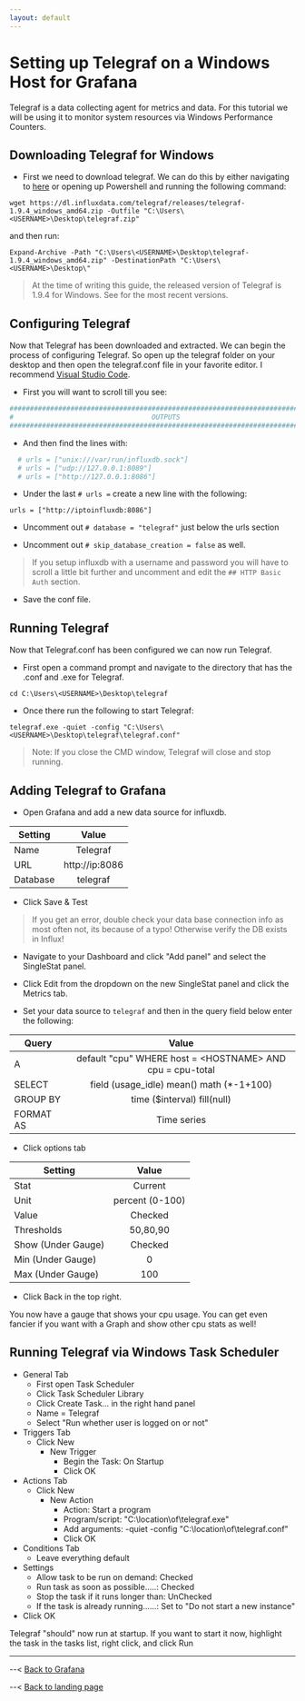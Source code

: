 ```yaml
---
layout: default
---
```


# Setting up Telegraf on a Windows Host for Grafana

Telegraf is a data collecting agent for metrics and data. For this tutorial we will be using it to monitor system resources via Windows Performance Counters.

## Downloading Telegraf for Windows

- First we need to download telegraf. We can do this by either navigating to [here](https://dl.influxdata.com/telegraf/releases/telegraf-1.9.4_windows_amd64.zip) or opening up Powershell and running the following command:

`wget https://dl.influxdata.com/telegraf/releases/telegraf-1.9.4_windows_amd64.zip -Outfile "C:\Users\<USERNAME>\Desktop\telegraf.zip"`

and then run:

`Expand-Archive -Path "C:\Users\<USERNAME>\Desktop\telegraf-1.9.4_windows_amd64.zip" -DestinationPath "C:\Users\<USERNAME>\Desktop\"`

> At the time of writing this guide, the released version of Telegraf is 1.9.4 for Windows. See [](https://portal.influxdata.com/downloads/) for the most recent versions.

## Configuring Telegraf

Now that Telegraf has been downloaded and extracted. We can begin the process of configuring Telegraf. So open up the telegraf folder on your desktop and then open the telegraf.conf file in your favorite editor. I recommend [Visual Studio Code](https://code.visualstudio.com/).

- First you will want to scroll till you see:

```conf
###############################################################################
#                                  OUTPUTS                                    #
###############################################################################
```

- And then find the lines with:

```conf
  # urls = ["unix:///var/run/influxdb.sock"]
  # urls = ["udp://127.0.0.1:8089"]
  # urls = ["http://127.0.0.1:8086"]
```

- Under the last `# urls =` create a new line with the following:

`urls = ["http://iptoinfluxdb:8086"]`

- Uncomment out `# database = "telegraf"` just below the urls section

- Uncomment out `# skip_database_creation = false` as well.

> If you setup influxdb with a username and password you will have to scroll a little bit further and uncomment and edit the `## HTTP Basic Auth` section.

- Save the conf file.

## Running Telegraf

Now that Telegraf.conf has been configured we can now run Telegraf.

- First open a command prompt and navigate to the directory that has the .conf and .exe for Telegraf.

`cd C:\Users\<USERNAME>\Desktop\telegraf`

- Once there run the following to start Telegraf:

`telegraf.exe -quiet -config "C:\Users\<USERNAME>\Desktop\telegraf\telegraf.conf"`

> Note: If you close the CMD window, Telegraf will close and stop running.

## Adding Telegraf to Grafana

- Open Grafana and add a new data source for influxdb.

| Setting       | Value         |
| ------------- |:-------------:|
| Name          | Telegraf        |
| URL           | http://ip:8086 |
| Database      | telegraf        |

- Click Save & Test

> If you get an error, double check your data base connection info as most often not, its because of a typo! Otherwise verify the DB exists in Influx!

- Navigate to your Dashboard and click "Add panel" and select the SingleStat panel.

- Click Edit from the dropdown on the new SingleStat panel and click the Metrics tab.

- Set your data source to `telegraf` and then in the query field below enter the following:

| Query       | Value         |
| ------------- |:-------------:|
| A          | default "cpu" WHERE host = \<HOSTNAME> AND cpu = cpu-total |
| SELECT     | field (usage_idle) mean() math (*-1+100) |
| GROUP BY      | time ($interval) fill(null) |
| FORMAT AS | Time series |

- Click options tab

| Setting       | Value         |
| ------------- |:-------------:|
| Stat | Current |
| Unit | percent (0-100) |
| Value | Checked |
| Thresholds | 50,80,90 |
| Show (Under Gauge) | Checked |
| Min (Under Gauge) | 0 |
| Max (Under Gauge) | 100 |

- Click Back in the top right.

You now have a gauge that shows your cpu usage. You can get even fancier if you want with a Graph and show other cpu stats as well!

## Running Telegraf via Windows Task Scheduler

- General Tab
  - First open Task Scheduler
  - Click Task Scheduler Library
  - Click Create Task... in the right hand panel
  - Name = Telegraf
  - Select "Run whether user is logged on or not"
- Triggers Tab
  - Click New
    - New Trigger
      - Begin the Task: On Startup
      - Click OK
- Actions Tab
  - Click New
    - New Action
      - Action: Start a program
      - Program/script: "C:\location\of\telegraf.exe"
      - Add arguments: -quiet -config "C:\location\of\telegraf.conf"
      - Click OK
- Conditions Tab
  - Leave everything default
- Settings
  - Allow task to be run on demand: Checked
  - Run task as soon as possible.....: Checked
  - Stop the task if it runs longer than: UnChecked
  - If the task is already running......: Set to "Do not start a new instance"
- Click OK

Telegraf "should" now run at startup. If you want to start it now, highlight the task in the tasks list, right click, and click Run

-----

--< [Back to Grafana](https://alexandzors.github.io/things/grafana)

--< [Back to landing page](https://alexandzors.github.io/things/)
